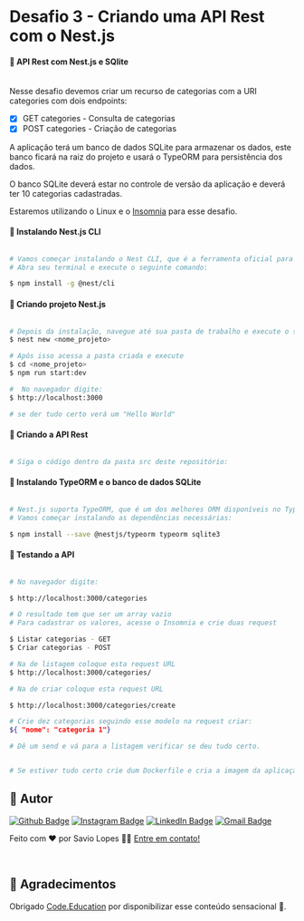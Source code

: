 # Desafio 3 - Criando uma API Rest com o Nest.js

#### 🎲 API Rest com Nest.js e SQlite
<br>
Nesse desafio devemos criar um recurso de categorias com a URI categories com dois endpoints:

- [X] GET categories - Consulta de categorias
- [X] POST categories - Criação de categorias

A aplicação terá um banco de dados SQLite para armazenar os dados, este banco ficará na raiz do projeto e usará o TypeORM para persistência dos dados.

O banco SQLite deverá estar no controle de versão da aplicação e deverá ter 10 categorias cadastradas.

Estaremos utilizando o Linux e o [Insomnia](https://insomnia.rest/download/) para esse desafio.

#### 🧭 Instalando Nest.js CLI

```bash

# Vamos começar instalando o Nest CLI, que é a ferramenta oficial para gerar projetos Nest.js.
# Abra seu terminal e execute o seguinte comando:

$ npm install -g @nest/cli

```
#### 🧭 Criando projeto Nest.js

```bash

# Depois da instalação, navegue até sua pasta de trabalho e execute o seguinte comando para gerar um projeto:
$ nest new <nome_projeto>

# Após isso acessa a pasta criada e execute
$ cd <nome_projeto>
$ npm run start:dev

#  No navegador digite:
$ http://localhost:3000

# se der tudo certo verá um "Hello World"

```

#### 🧭 Criando a API Rest


```bash

# Siga o código dentro da pasta src deste repositório:

```

#### 🧭 Instalando TypeORM e o banco de dados SQLite


```bash

# Nest.js suporta TypeORM, que é um dos melhores ORM disponíveis no TypeScript.
# Vamos começar instalando as dependências necessárias:

$ npm install --save @nestjs/typeorm typeorm sqlite3
```

#### 🧭 Testando a API

```bash

# No navegador digite:

$ http://localhost:3000/categories

# O resultado tem que ser um array vazio
# Para cadastrar os valores, acesse o Insomnia e crie duas request

$ Listar categorias - GET
$ Criar categorias - POST

# Na de listagem coloque esta request URL
$ http://localhost:3000/categories/

# Na de criar coloque esta request URL

$ http://localhost:3000/categories/create

# Crie dez categorias seguindo esse modelo na request criar:
${ "nome": "categoria 1"}

# Dê um send e vá para a listagem verificar se deu tudo certo.


# Se estiver tudo certo crie dum Dockerfile e cria a imagem da aplicação e por fim de um push no Docker Hub.


```

## 🦸 Autor

[![Github Badge](https://img.shields.io/badge/-Github-373737?style=flat&logo=Github&logoColor=white)](https://github.com/savio-2-lopes)
[![Instagram Badge](https://img.shields.io/badge/-Instagram-8a3ab9?style=flat&logo=instagram&logoColor=white)](https://www.instagram.com/savioaugulopes/)
[![LinkedIn Badge](https://img.shields.io/badge/-LinkedIn-blue?style=flat&logo=linkedin&logoColor=white)](https://www.linkedin.com/in/savio-lopes/)
[![Gmail Badge](https://img.shields.io/badge/-Gmail-c14438?style=flat&logo=gmail&logoColor=white)](mailto:savio.dev.lopes@gmail.com)

Feito com ❤️ por Savio Lopes 👋🏽 [Entre em contato!](https://www.linkedin.com/in/savio-lopes/)

<br>

## 💙 Agradecimentos

Obrigado [Code.Education](https://code.education.com.br/) por disponibilizar esse conteúdo sensacional 🚀.
